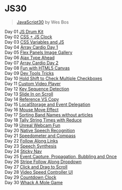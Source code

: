 # JS30
> [JavaScript30](javascript30.com) by Wes Bos

Day 01 [JS Drum Kit]()  
Day 02 [CSS + JS Clock]()  
Day 03 [CSS Variables and JS]()  
Day 04 [Array Cardio Day 1]()  
Day 05 [Flex Panels Image Gallery]()  
Day 06 [Ajax Type Ahead]()  
Day 07 [Array Cardio Day 2]()  
Day 08 [Fun with HTML5 Canvas]()  
Day 09 [Dev Tools Tricks]()  
Day 10 [Hold Shift to Check Multiple Checkboxes]()  
Day 11 [Custom Video Player]()  
Day 12 [Key Sequence Detection]()  
Day 13 [Slide In on Scroll]()  
Day 14 [Reference VS Copy]()  
Day 15 [LocalStorage and Event Delegation]()  
Day 16 [Mouse Move Effect]()  
Day 17 [Sorting Band Names without articles]()  
Day 18 [Tally String Times with Reduce]()  
Day 19 [Unreal Webcam Fun]()  
Day 20 [Native Speech Recognition]()  
Day 21 [Speedometer and Compass]()  
Day 22 [Follow Along Links]()  
Day 23 [Speech Synthesis]()  
Day 24 [Sticky Nav]()  
Day 25 [Event Capture, Propagation, Bubbling and Once]()  
Day 26 [Stripe Follow Along Dropdown]()  
Day 27 [Click and Drag to Scroll]()  
Day 28 [Video Speed Controller UI]()  
Day 29 [Countdown Clock]()  
Day 30 [Whack A Mole Game]()  

